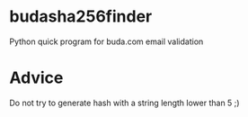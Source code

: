 # budasha256finder
Python quick program for buda.com email validation

# Advice
Do not try to generate hash with a string length lower than 5 ;)
